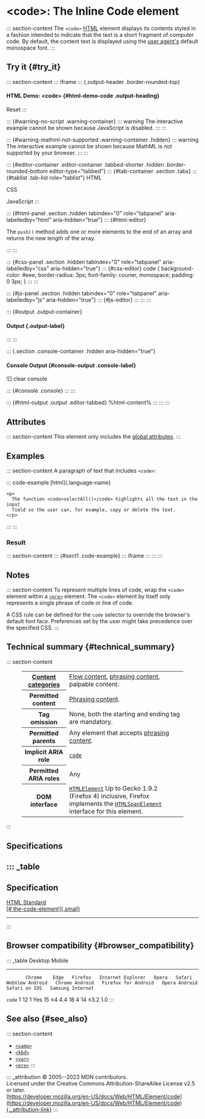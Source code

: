 

# \<code\>: The Inline Code element



::: section-content
The `<code>` [HTML](../index) element displays its contents styled in a
fashion intended to indicate that the text is a short fragment of
computer code. By default, the content text is displayed using the [user
agent\'s](https://developer.mozilla.org/en-US/docs/Glossary/User_agent)
default monospace font.
:::

## Try it {#try_it}

::: section-content
::: iframe
::: {.output-header .border-rounded-top}
#### HTML Demo: \<code\> {#html-demo-code .output-heading}

Reset
:::

::: {#warning-no-script .warning-container}
::: warning
The interactive example cannot be shown because JavaScript is disabled.
:::
:::

::: {#warning-mathml-not-supported .warning-container .hidden}
::: warning
The interactive example cannot be shown because MathML is not supported
by your browser.
:::
:::

::: {#editor-container .editor-container .tabbed-shorter .hidden .border-rounded-bottom editor-type="tabbed"}
::: {#tab-container .section .tabs}
::: {#tablist .tab-list role="tablist"}
HTML

CSS

JavaScript
:::

::: {#html-panel .section .hidden tabindex="0" role="tabpanel" aria-labelledby="html" aria-hidden="true"}
::: {#html-editor}
    <p>
      The <code>push()</code> method adds one or more elements to the end of an array and returns the new length of the
      array.
    </p>
:::
:::

::: {#css-panel .section .hidden tabindex="0" role="tabpanel" aria-labelledby="css" aria-hidden="true"}
::: {#css-editor}
    code {
      background-color: #eee;
      border-radius: 3px;
      font-family: courier, monospace;
      padding: 0 3px;
    }
:::
:::

::: {#js-panel .section .hidden tabindex="0" role="tabpanel" aria-labelledby="js" aria-hidden="true"}
::: {#js-editor}
:::
:::
:::

::: {#output .output-container}
#### Output {.output-label}
:::
:::

::: {.section .console-container .hidden aria-hidden="true"}
#### Console Output {#console-output .console-label}

![]
clear console

::: {#console .console}
:::
:::

::: {#html-output .output .editor-tabbed}
%html-content%
:::
:::
:::

## Attributes

::: section-content
This element only includes the [global
attributes](../global_attributes).
:::

## Examples

::: section-content
A paragraph of text that includes `<code>`:

::: code-example
[html]{.language-name}

``` {signature="t8JtxQnLEAQs0/oTEijEEbFpEF1+TNBRBKUE32DIOQw=" data-language="html"}
<p>
  The function <code>selectAll()</code> highlights all the text in the input
  field so the user can, for example, copy or delete the text.
</p>
```
:::
:::

### Result

::: section-content
::: {#sect1 .code-example}
::: iframe
:::
:::
:::

## Notes

::: section-content
To represent multiple lines of code, wrap the `<code>` element within a
[`<pre>`](pre) element. The `<code>` element by itself only represents a
single phrase of code or line of code.

A CSS rule can be defined for the `code` selector to override the
browser\'s default font face. Preferences set by the user might take
precedence over the specified CSS.
:::

## Technical summary {#technical_summary}

::: section-content
<figure class="table-container">
<div class="_table">
<table class="properties">
<tbody>
<tr class="odd">
<th scope="row"><a href="../content_categories">Content
categories</a></th>
<td><a href="../content_categories#flow_content">Flow content</a>, <a
href="../content_categories#phrasing_content">phrasing content</a>,
palpable content.</td>
</tr>
<tr class="even">
<th scope="row">Permitted content</th>
<td><a href="../content_categories#phrasing_content">Phrasing
content</a>.</td>
</tr>
<tr class="odd">
<th scope="row">Tag omission</th>
<td>None, both the starting and ending tag are mandatory.</td>
</tr>
<tr class="even">
<th scope="row">Permitted parents</th>
<td>Any element that accepts <a
href="../content_categories#phrasing_content">phrasing content</a>.</td>
</tr>
<tr class="odd">
<th scope="row">Implicit ARIA role</th>
<td><a
href="https://developer.mozilla.org/en-US/docs/Web/Accessibility/ARIA/Roles/structural_roles#structural_roles_with_html_equivalents"><code>code</code></a></td>
</tr>
<tr class="even">
<th scope="row">Permitted ARIA roles</th>
<td>Any</td>
</tr>
<tr class="odd">
<th scope="row">DOM interface</th>
<td><a
href="https://developer.mozilla.org/en-US/docs/Web/API/HTMLElement"><code>HTMLElement</code></a>
Up to Gecko 1.9.2 (Firefox 4) inclusive, Firefox implements the <a
href="https://developer.mozilla.org/en-US/docs/Web/API/HTMLSpanElement"><code>HTMLSpanElement</code></a>
interface for this element.</td>
</tr>
</tbody>
</table>

</figure>
:::

## Specifications

::: _table
  ---------------------------------------------------------------------------------------------------------------
  Specification
  ---------------------------------------------------------------------------------------------------------------
  [HTML Standard\
  [\#
  the-code-element]{.small}](https://html.spec.whatwg.org/multipage/text-level-semantics.html#the-code-element)

  ---------------------------------------------------------------------------------------------------------------
:::

## Browser compatibility {#browser_compatibility}

::: _table
           Desktop                                                         Mobile                                                                                   
  -------- --------- ------ --------- ------------------- ------- -------- ----------------- ---------------- --------------------- --------------- --------------- ------------------
           Chrome    Edge   Firefox   Internet Explorer   Opera   Safari   WebView Android   Chrome Android   Firefox for Android   Opera Android   Safari on IOS   Samsung Internet
  `code`   1         12     1         Yes                 15      ≤4       4.4               18               4                     14              ≤3.2            1.0
:::

## See also {#see_also}

::: section-content
-   [`<samp>`](samp)
-   [`<kbd>`](kbd)
-   [`<var>`](var)
-   [`<pre>`](pre)
:::

::: _attribution
© 2005--2023 MDN contributors.\
Licensed under the Creative Commons Attribution-ShareAlike License v2.5
or later.\
[https://developer.mozilla.org/en-US/docs/Web/HTML/Element/code](https://developer.mozilla.org/en-US/docs/Web/HTML/Element/code){._attribution-link}
:::
